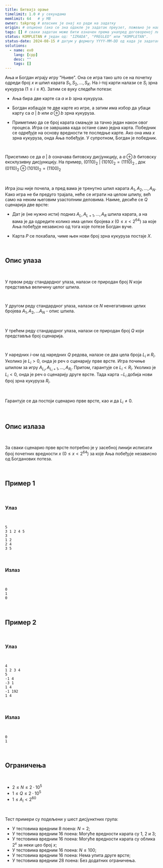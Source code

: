 ```yaml
---
title: Битвајз орање
timelimit: 1.0 # у секундама
memlimit: 64   # y MB
owner: takprog # власник је онај ко ради на задатку
origin: # опционо (ако се зна одакле је задатак преузет, пожељно је навести извор)
tags: [] # сваки задатак може бити означен према унапред договореној листи ознака
status: KOMPLETAN # један од: "IZRADA", "PREGLED" или "KOMPLETAN".
status-date: 2024-08-15 # датум у формату YYYY-MM-DD од када је задатак у наведеном статусу
solutions:
  - name: ex0
    lang: [cpp]
    desc: ""
    tags: []
---
```


Ања и Богдан играју игру "Њиве". Она се игра тако што се на почетку одреди број $x$ и шпил карата $S_1, S_2, \ldots , S_K$. На $i$-тој карти налази се $S_i$ зрна кукуруза ($1 \leq i \leq K$). Затим се вуку следећи потези:

* Ања бира две карте са $a$ и $b$ зрна кукуруза.

* Богдан избацује те две карте из игре, а затим има избор да убаци карту са $a \ | \ b$ или $a\oplus b$ зрна кукуруза.

* Приметимо да се број карата смањује за тачно један након овог процеса. Игра се завршава када остане само једна карта. Победник се одређује на основу вредности те последње карте. Ако она има $x$ зрна кукуруза, онда Ања побеђује. У супротном, Богдан је победник.

<br>

Присетимо се да $a\ |\ b$ означава битовску дисјункцију, а $a\oplus b$ битовску ексклузивну дисјункцију. На пример, $(0110)_2 \ |\ (1010)_2 = (1110)_2$ , док $(0110)_2 \oplus (1010)_2 = (1100)_2$

<br>

Игра још није почела, а пред вама је тренутно шпил карата $A_1,A_2,\ldots,A_N$. Како игра не би предуго трајала, неће се играти на целом шпилу, већ само на неким његовим узастопним деловима. Наиме, десиће се $Q$ сценарија две врсте:

* Дат је (не нужно исти) подниз $A_L, A_{L+1}, \ldots, A_R$ шпила карата, а на вама је да одредите колико има целих бројева $x$ ($0 \leq x < 2^{64}$) за које Ања побеђује независно од тога које потезе Богдан вуче.

* Карта $P$ се похабала, чиме њен нови број зрна кукуруза постаје $X$.

<br>

## Опис улаза

<br>

У првом реду стандардног улаза, налази се природан број $N$ који представља величину целог шпила.

<br>

У другом реду стандардног улаза, налази се $N$ ненегативних целих бројева $A_1,A_2,\ldots A_N$ - опис шпила.

<br>

У трећем реду стандардног улаза, налази се природан број $Q$ који представља број сценарија.

<br>

У наредних $i$-ом од наредних $Q$ редова, налазе се два цела броја $L_i$ и $R_i$. Уколико је $L_i>0$, онда је реч о сценарију прве врсте. Игра почиње шпилом за игру $A_{L_i}, A_{L_i + 1}, \ldots , A_{R_i}$. Притом, гарантује се $L_i < R_i$. Уколико је $L_i<0$, онда је реч о сценарију друге врсте. Тада карта $-L_i$ добија нови број зрна кукуруза $R_i$.

<br>

Гарантује се да постоји сценарио прве врсте, као и да $L_i \neq 0$.

<br>

## Опис излаза

<br> 

За сваки сценарио прве врсте потребно је у засебној линији исписати број почетних вредности $x$ ($0 \leq x < 2^{64}$) за које Ања побеђује независно од Богданових потеза.

<br>


## Пример 1

<br>

### Улаз

<br>

```
5
3 1 2 4 5
3
1 2
2 4
3 5
```

<br>

### Излаз

<br>

```
0
1
0
```

<br>

## Пример 2

<br>

### Улаз

<br>

```
4
1 2 3 4
5
-1 4
-3 1
1 4
-1 192
1 4
```

<br>

### Излаз

<br>

```
0
1
```

<br>



## Ограничења

<br>

- $2 \leq N \leq 2\cdot 10^5$
- $1 \leq Q \leq 2\cdot 10^5$
- $1 \leq A_i < 2^{60}$

<br>

Тест примери су подељени у шест дисјунктних група:

- У тестовима вредним 8 поена: $N=2$;
- У тестовима вредним 16 поена: Могуће вредности карата су $1$, $2$ и $3$;
- У тестовима вредним 16 поена: Могуће вредности карата су облика $2^x$ за неки цео број $x$;
- У тестовима вредним 16 поена: $N \leq 100$;
- У тестовима вредним 16 поена: Нема упита друге врсте;
- У тестовима вредним 28 поена: Без додатних ограничења.

<br>
